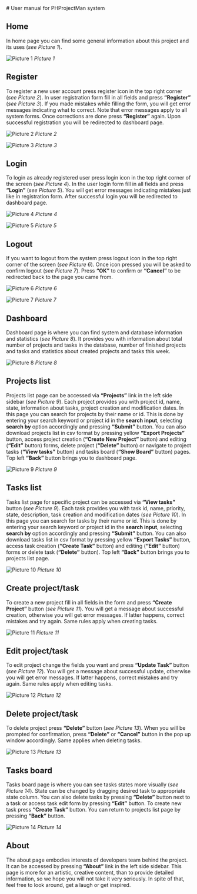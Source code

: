 ﻿<div text-align="center"># User manual for PHProjectMan system</div>

## Home

In home page you can find some general information about this project and its uses (*see Picture 1*).

![Picture 1](../../resources/img/user_manual_photos/Welcome.jpg)
*Picture 1*


## Register

To register a new user account press register icon in the top right corner (*see Picture 2*). In user registration form fill in all fields and press **“Register”** (*see Picture 3*). If you made mistakes while filling the form, you will get error messages indicating what to correct. Note that error messages apply to all system forms. Once corrections are done press **“Register”** again. Upon successful registration you will be redirected to dashboard page. 

![Picture 2](../../resources/img/user_manual_photos/Welcome-2.jpg)
*Picture 2*

![Picture 3](../../resources/img/user_manual_photos/Register.jpg)
*Picture 3*


## Login

To login as already registered user press login icon in the top right corner of the screen (*see Picture 4*). In the user login form fill in all fields and press **“Login”** (*see Picture 5*). You will get error messages indicating mistakes just like in registration form. After successful login you will be redirected to dashboard page.

![Picture 4](../../resources/img/user_manual_photos/Welcome-3.jpg)
*Picture 4*

![Picture 5](../../resources/img/user_manual_photos/Login.jpg)
*Picture 5*


## Logout

If you want to logout from the system press logout icon in the top right corner of the screen (*see Picture 6*). Once icon pressed you will be asked to confirm logout (*see Picture 7*). Press **“OK”** to confirm or **“Cancel”** to be redirected back to the page you came from.

![Picture 6](../../resources/img/user_manual_photos/Logout-1.jpg)
*Picture 6*

![Picture 7](../../resources/img/user_manual_photos/Logout-2.jpg)
*Picture 7*


## Dashboard

Dashboard page is where you can find system and database information and statistics (*see Picture 8*). It provides you with information about total number of projects and tasks in the database, number of finished projects and tasks and statistics about created projects and tasks this week.

![Picture 8](../../resources/img/user_manual_photos/Dashboard.jpg)
*Picture 8*


## Projects list

Projects list page can be accessed via **“Projects”** link in the left side sidebar (*see Picture 9*). Each project provides you with project id, name, state, information about tasks, project creation and modification dates. In this page you can search for projects by their name or id. This is done by entering your search keyword or project id in the **search input**, selecting **search by** option accordingly and pressing **“Submit”** button. You can also download projects list in csv format by pressing yellow **“Export Projects”** button, access project creation (**“Create New Project”** button) and editing (**“Edit”** button) forms, delete project (**“Delete”** button) or navigate to project tasks (**“View tasks”** button) and tasks board (**“Show Board”** button) pages. Top left **“Back”** button brings you to dashboard page.

![Picture 9](../../resources/img/user_manual_photos/Projects_list.jpg)
*Picture 9*


## Tasks list

Tasks list page for specific project can be accessed via **“View tasks”** button (*see Picture 9*). Each task provides you with task id, name, priority, state, description, task creation and modification dates (*see Picture 10*). In this page you can search for tasks by their name or id. This is done by entering your search keyword or project id in the **search input**, selecting **search by** option accordingly and pressing **“Submit”** button. You can also download tasks list in csv format by pressing yellow **“Export Tasks”** button, access task creation (**“Create Task”** button) and editing (**“Edit”** button) forms or delete task (**“Delete”** button). Top left **“Back”** button brings you to projects list page.

![Picture 10](../../resources/img/user_manual_photos/Tasks.jpg)
*Picture 10*


## Create project/task

To create a new project fill in all fields in the form and press **“Create Project”** button (*see Picture 11*). You will get a message about successful creation, otherwise you will get error messages. If latter happens, correct mistakes and try again. Same rules apply when creating tasks.

![Picture 11](../../resources/img/user_manual_photos/Create_project.jpg)
*Picture 11*


## Edit project/task

To edit project change the fields you want and press **“Update Task”** button (*see Picture 12*). You will get a message about successful update, otherwise you will get error messages. If latter happens, correct mistakes and try again. Same rules apply when editing tasks.

![Picture 12](../../resources/img/user_manual_photos/Edit_project.jpg)
*Picture 12*


## Delete project/task

To delete project press **“Delete”** button (*see Picture 13*). When you will be prompted for confirmation, press **“Delete”** or **“Cancel”** button in the pop up window accordingly. Same applies when deleting tasks.

![Picture 13](../../resources/img/user_manual_photos/Delete_project.jpg)
*Picture 13*


## Tasks board

Tasks board page is where you can see tasks states more visually (*see Picture 14*).  State can be changed by dragging desired task to appropriate state column. You can also delete tasks by pressing **“Delete”** button next to a task or access task edit form by pressing **“Edit”** button. To create new task press **“Create Task”** button. You can return to projects list page by pressing **“Back”** button.

![Picture 14](../../resources/img/user_manual_photos/Board.jpg)
*Picture 14*


## About

The about page embodies interests of developers team behind the project. It can be accessed by pressing **“About”** link in the left side sidebar. This page is more for an artistic, creative content, than to provide detailed information, so we hope you will not take it very seriously. In spite of that, feel free to look around, get a laugh or get inspired.